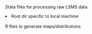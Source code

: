 Stata files for processing raw LSMS data 
  <li>Root dir specific to local machine <br> <br>
R files to generate maps/distributions
